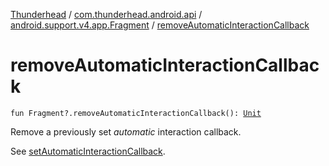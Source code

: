 [Thunderhead](../../index.md) / [com.thunderhead.android.api](../index.md) / [android.support.v4.app.Fragment](index.md) / [removeAutomaticInteractionCallback](./remove-automatic-interaction-callback.md)

# removeAutomaticInteractionCallback

`fun Fragment?.removeAutomaticInteractionCallback(): `[`Unit`](https://kotlinlang.org/api/latest/jvm/stdlib/kotlin/-unit/index.html)

Remove a previously set *automatic* interaction callback.

See [setAutomaticInteractionCallback](../android.app.-activity/set-automatic-interaction-callback.md).

